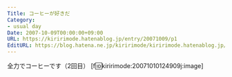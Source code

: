 ```yaml
---
Title: コーヒーが好きだ
Category:
- usual day
Date: 2007-10-09T00:00:00+09:00
URL: https://kiririmode.hatenablog.jp/entry/20071009/p1
EditURL: https://blog.hatena.ne.jp/kiririmode/kiririmode.hatenablog.jp/atom/entry/8454420450078216584
---
```



全力でコーヒーです（2回目）
[f:id:kiririmode:20071010124909j:image]
